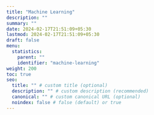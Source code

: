 ```yaml
---
title: "Machine Learning"
description: ""
summary: ""
date: 2024-02-17T21:51:09+05:30
lastmod: 2024-02-17T21:51:09+05:30
draft: false
menu:
  statistics:
    parent: ""
    identifier: "machine-learning"
weight: 200
toc: true
seo:
  title: "" # custom title (optional)
  description: "" # custom description (recommended)
  canonical: "" # custom canonical URL (optional)
  noindex: false # false (default) or true
---
```

